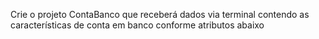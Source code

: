 Crie o projeto ContaBanco que receberá dados via terminal contendo as características de conta em banco conforme atributos abaixo
